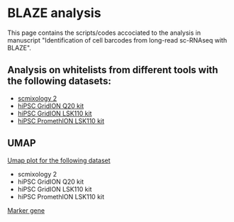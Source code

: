 # BLAZE analysis
This page contains the scripts/codes accociated to the analysis in manuscript "Identification of cell barcodes from long-read sc-RNAseq with BLAZE".

## Analysis on whitelists from different tools with the following datasets:
* [scmixology 2](scmixology_data_analysis.html)
* [hiPSC GridION Q20 kit](hiPSC_diff_gridion_q20_analysis.html)
* [hiPSC GridION LSK110 kit](hiPSC_diff_gridion_lsk110_analysis.html)
* [hiPSC PromethION LSK110 kit](hiPSC_diff_promethion_lsk110_analysis.html)

## UMAP
[Umap plot for the following dataset](umap_analysis_all_together.html)
* scmixology 2
* hiPSC GridION Q20 kit
* hiPSC GridION LSK110 kit
* hiPSC PromethION LSK110 kit

[Marker gene](SC_Marker_gene.html)


